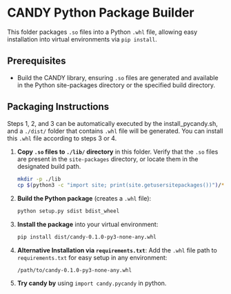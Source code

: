 # CANDY Python Package Builder

This folder packages `.so` files into a Python `.whl` file, allowing easy installation into virtual environments via `pip install`.

## Prerequisites
- Build the CANDY library, ensuring `.so` files are generated and available in the Python site-packages directory or the specified build directory.

## Packaging Instructions

Steps 1, 2, and 3 can be automatically executed by the install_pycandy.sh, and a `./dist/` folder that contains `.whl` file will be generated. You can install this `.whl` file according to steps 3 or 4.

1. **Copy `.so` files to `./lib/` directory** in this folder. Verify that the `.so` files are present in the `site-packages` directory, or locate them in the designated build path.

    ```bash
    mkdir -p ./lib
    cp $(python3 -c "import site; print(site.getusersitepackages())")/*.so ./lib/
    ```

2. **Build the Python package** (creates a `.whl` file):

    ```bash
    python setup.py sdist bdist_wheel
    ```

3. **Install the package** into your virtual environment:

    ```bash
    pip install dist/candy-0.1.0-py3-none-any.whl
    ```

4. **Alternative Installation via `requirements.txt`**:
   Add the `.whl` file path to `requirements.txt` for easy setup in any environment:

    ```
    /path/to/candy-0.1.0-py3-none-any.whl
    ```

5. **Try candy by** using `import candy.pycandy` in python.
